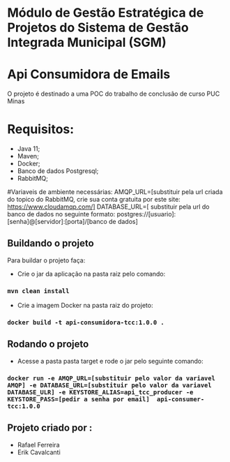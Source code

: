 # Módulo de Gestão Estratégica de Projetos do Sistema de Gestão Integrada Municipal (SGM)
# Api Consumidora de Emails
O projeto é destinado a uma POC do trabalho de conclusão de curso PUC Minas

# Requisitos:
- Java 11;
- Maven;
- Docker;
- Banco de dados Postgresql;
- RabbitMQ;


#Variaveis de ambiente necessárias:
AMQP_URL=[substituir pela url criada do topico do RabbitMQ, crie sua conta gratuita por este site: https://www.cloudamqp.com/]
DATABASE_URL=[ substituir pela url do banco de dados no seguinte formato: 
       postgres://[usuario]:[senha]@[servidor]:[porta]/[banco de dados]

## Buildando o projeto
Para buildar o projeto faça:
- Crie o jar da aplicação na pasta raiz pelo comando:
### `mvn clean install `

- Crie a imagem Docker na pasta raiz do projeto:
### `docker build -t api-consumidora-tcc:1.0.0 . `


## Rodando o projeto
- Acesse a pasta pasta target e rode o jar pelo seguinte comando:
### `docker run -e AMQP_URL=[substituir pelo valor da variavel AMQP] -e DATABASE_URL=[substituir pelo valor da variavel DATABASE_ULR] -e KEYSTORE_ALIAS=api_tcc_producer -e KEYSTORE_PASS=[pedir a senha por email]  api-consumer-tcc:1.0.0 `


## Projeto criado por :
- Rafael Ferreira
- Erik Cavalcanti